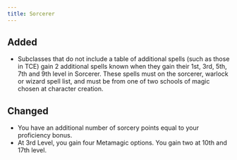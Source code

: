 ```yaml
---
title: Sorcerer
---
```


## Added
- Subclasses that do not include a table of additional spells (such as those in TCE) gain 2 additional spells known when they gain their 1st, 3rd, 5th, 7th and 9th level in Sorcerer. These spells must on the sorcerer, warlock or wizard spell list, and must be from one of two schools of magic chosen at character creation.

## Changed
- You have an additional number of sorcery points equal to your proficiency bonus.
- At 3rd Level, you gain four Metamagic options. You gain two at 10th and 17th level.
